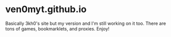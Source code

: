 # ven0myt.github.io

Basically 3kh0's site but my version and I'm still working on it too. There are tons of games, bookmarklets, and proxies. Enjoy!


<img alt="" src="https://img.shields.io/github/repo-size/Ven0mYT/ven0myt.github.io" />
